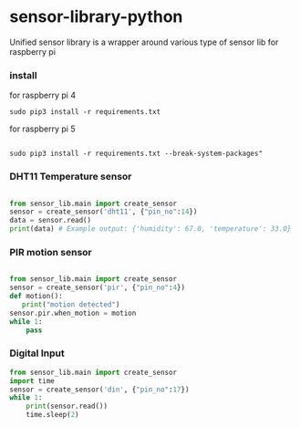 # sensor-library-python
Unified sensor library is a wrapper around various type of sensor lib for raspberry pi

### install 

for raspberry pi 4

```
sudo pip3 install -r requirements.txt
```

for raspberry pi 5

```

sudo pip3 install -r requirements.txt --break-system-packages"

```

### DHT11 Temperature sensor 

```python

from sensor_lib.main import create_sensor
sensor = create_sensor('dht11', {"pin_no":14})
data = sensor.read()
print(data) # Example output: {'humidity': 67.0, 'temperature': 33.0}

```

### PIR motion sensor

```python

from sensor_lib.main import create_sensor
sensor = create_sensor('pir', {"pin_no":4})
def motion():
   print("motion detected")
sensor.pir.when_motion = motion
while 1:
    pass
```

### Digital Input

```python
from sensor_lib.main import create_sensor
import time
sensor = create_sensor('din', {"pin_no":17})
while 1:
    print(sensor.read())
    time.sleep(2)
```
